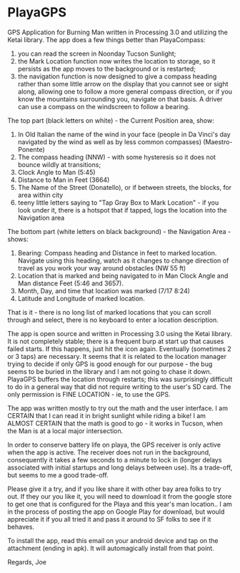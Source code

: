 # PlayaGPS
GPS Application for Burning Man written in Processing 3.0 and utilizing the Ketai library.
The app does a few things better than PlayaCompass:

1) you can read the screen in Noonday Tucson Sunlight;
2) the Mark Location function now writes the location to storage, so it persists as the app moves to the background or is restarted;
3) the navigation function is now designed to give a compass heading rather than some little arrow on the display that you cannot see or sight along,  allowing one to follow a more general compass direction, or if you know the mountains surrounding you, navigate on that basis.  A driver can use a compass on the windscreen to follow a bearing.

The top part (black letters on white) - the Current Position area, show:

1) In Old Italian the name of the wind in your face (people in Da Vinci's day navigated by the wind as well as by less common compasses) (Maestro-Ponente)
2) The compass heading (NNW) - with some hysteresis so it does not bounce wildly at transitions;
3) Clock Angle to Man (5:45)
4) Distance to Man in Feet (3664)
5) The Name of the Street (Donatello), or if between streets, the blocks, for area within city
6) teeny little letters saying to "Tap Gray Box to Mark Location" - if you look under it, there is a hotspot that if tapped, logs the location into the Navigation area

The bottom part (white letters on black background) - the Navigation Area - shows:
1) Bearing: Compass heading and Distance in feet to marked location.  Navigate using this heading, watch as it changes to change direction of travel as you work your way around obstacles (NW 55 ft)
2) Location that is marked and being navigated to in Man Clock Angle and Man distance Feet (5:46 and 3657).
3) Month, Day, and time that location was marked (7/17 8:24)
4) Latitude and Longitude of marked location.

That is it - there is no long list of marked locations that you can scroll through and select, there is no keyboard to enter a location description.  

The app is open source and written in Processing 3.0 using the Ketai library.  It is not completely stable; there is a frequent burp at start up that causes failed starts.  If this happens, just hit the icon again.  Eventually (sometimes 2 or 3 taps) are necessary.  It seems that it is related to the location manager trying to decide if only GPS is good enough for our purpose - the bug seems to be buried in the library and I am not going to chase it down.  PlayaGPS buffers the location through restarts; this was surprisingly difficult to do in a general way that did not require writing to the user's SD card.  The only permission is FINE LOCATION - ie, to use the GPS.  

The app was written mostly to try out the math and the user interface.  I am CERTAIN that I can read it in bright sunlight while riding a bike!  I am ALMOST CERTAIN that the math is good to go - it works in Tucson, when the Man is at a local major intersection.  

In order to conserve battery life on playa, the GPS receiver is only active when the app is active.  The receiver does not run in the background, consequently it takes a few seconds to a minute to lock in (longer delays associated with initial startups and long delays between use).  Its a trade-off, but seems to me a good trade-off.

Please give it a try, and if you like share it with other bay area folks to try out.  If they our you like it, you will need to download it from the google store to get one that is configured for the Playa and this year's man location..  I am in the process of posting the app on Google Play for download, but would appreciate it if you all tried it and pass it around to SF folks to see if it behaves.  

To install the app, read this email on your android device and tap on the attachment (ending in apk).  It will automagically install from that point.

Regards,  Joe
